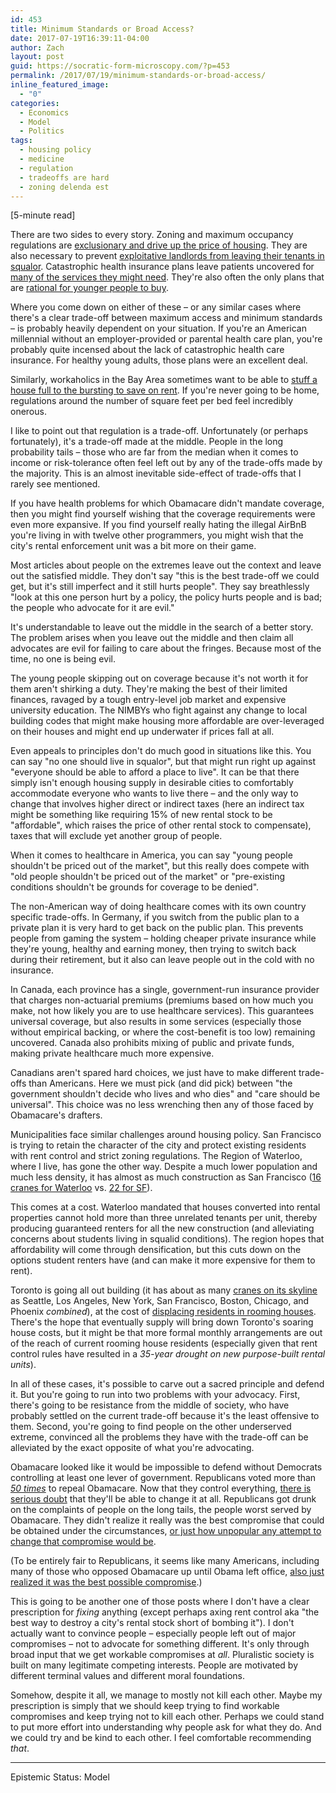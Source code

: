 ```yaml
---
id: 453
title: Minimum Standards or Broad Access?
date: 2017-07-19T16:39:11-04:00
author: Zach
layout: post
guid: https://socratic-form-microscopy.com/?p=453
permalink: /2017/07/19/minimum-standards-or-broad-access/
inline_featured_image:
  - "0"
categories:
  - Economics
  - Model
  - Politics
tags:
  - housing policy
  - medicine
  - regulation
  - tradeoffs are hard
  - zoning delenda est
---
```


<p class="caption pre-post-meta">
[5-minute read]
</p>

There are two sides to every story. Zoning and maximum occupancy regulations are <a href="http://marketurbanism.com/2015/11/05/how-land-use-regulations-hurt-the-poor/">exclusionary and drive up the price of housing</a>. They are also necessary to prevent <a href="http://atlantic.ctvnews.ca/fire-exposes-deplorable-living-conditions-inside-moncton-rooming-house-1.2855267">exploitative landlords from leaving their tenants in squalor</a>. Catastrophic health insurance plans leave patients uncovered for <a href="http://www.cnn.com/2017/03/22/politics/essential-health-benefits-obamacare-freedom-caucus/index.html">many of the services they might need</a>. They're also often the only plans that are <a href="https://www.americanactionforum.org/research/to-buy-or-not-to-buy-uninsured-young-adults-and-the-perverse-economic-incen/">rational for younger people to buy</a>.

Where you come down on either of these – or any similar cases where there's a clear trade-off between maximum access and minimum standards – is probably heavily dependent on your situation. If you're an American millennial without an employer-provided or parental health care plan, you're probably quite incensed about the lack of catastrophic health care insurance. For healthy young adults, those plans were an excellent deal.

Similarly, workaholics in the Bay Area sometimes want to be able to <a href="http://www.salon.com/2016/09/17/hacker-house-blues-my-life-with-12-programmers-2-rooms-and-one-21st-century-dream/">stuff a house full to the bursting to save on rent</a>. If you're never going to be home, regulations around the number of square feet per bed feel incredibly onerous.

I like to point out that regulation is a trade-off. Unfortunately (or perhaps fortunately), it's a trade-off made at the middle. People in the long probability tails – those who are far from the median when it comes to income or risk-tolerance often feel left out by any of the trade-offs made by the majority. This is an almost inevitable side-effect of trade-offs that I rarely see mentioned.

If you have health problems for which Obamacare didn't mandate coverage, then you might find yourself wishing that the coverage requirements were even more expansive. If you find yourself really hating the illegal AirBnB you're living in with twelve other programmers, you might wish that the city's rental enforcement unit was a bit more on their game.

Most articles about people on the extremes leave out the context and leave out the satisfied middle. They don't say "this is the best trade-off we could get, but it's still imperfect and it still hurts people". They say breathlessly "look at this one person hurt by a policy, the policy hurts people and is bad; the people who advocate for it are evil."

It's understandable to leave out the middle in the search of a better story. The problem arises when you leave out the middle and then claim all advocates are evil for failing to care about the fringes. Because most of the time, no one is being evil.

The young people skipping out on coverage because it's not worth it for them aren't shirking a duty. They're making the best of their limited finances, ravaged by a tough entry-level job market and expensive university education. The NIMBYs who fight against any change to local building codes that might make housing more affordable are over-leveraged on their houses and might end up underwater if prices fall at all.

Even appeals to principles don't do much good in situations like this. You can say "no one should live in squalor", but that might run right up against "everyone should be able to afford a place to live". It can be that there simply isn't enough housing supply in desirable cities to comfortably accommodate everyone who wants to live there – and the only way to change that involves higher direct or indirect taxes (here an indirect tax might be something like requiring 15% of new rental stock to be "affordable", which raises the price of other rental stock to compensate), taxes that will exclude yet another group of people.

When it comes to healthcare in America, you can say "young people shouldn't be priced out of the market", but this really does compete with "old people shouldn't be priced out of the market" or "pre-existing conditions shouldn't be grounds for coverage to be denied".

The non-American way of doing healthcare comes with its own country specific trade-offs. In Germany, if you switch from the public plan to a private plan it is very hard to get back on the public plan. This prevents people from gaming the system – holding cheaper private insurance while they're young, healthy and earning money, then trying to switch back during their retirement, but it also can leave people out in the cold with no insurance.

In Canada, each province has a single, government-run insurance provider that charges non-actuarial premiums (premiums based on how much you make, not how likely you are to use healthcare services). This guarantees universal coverage, but also results in some services (especially those without empirical backing, or where the cost-benefit is too low) remaining uncovered. Canada also prohibits mixing of public and private funds, making private healthcare much more expensive.

Canadians aren't spared hard choices, we just have to make different trade-offs than Americans. Here we must pick (and did pick) between "the government shouldn't decide who lives and who dies" and "care should be universal". This choice was no less wrenching then any of those faced by Obamacare's drafters.

Municipalities face similar challenges around housing policy. San Francisco is trying to retain the character of the city and protect existing residents with rent control and strict zoning regulations. The Region of Waterloo, where I live, has gone the other way. Despite a much lower population and much less density, it has almost as much construction as San Francisco (<a href="http://www.waterlooregionconnected.com/archive/index.php?thread-330.html">16 cranes for Waterloo</a> vs. <a href="http://www.seattletimes.com/business/real-estate/seattle-has-most-cranes-in-the-country-for-2nd-year-in-a-row-and-lead-is-growing/?ex_cid=SigDig">22 for SF</a>).

This comes at a cost. Waterloo mandated that houses converted into rental properties cannot hold more than three unrelated tenants per unit, thereby producing guaranteed renters for all the new construction (and alleviating concerns about students living in squalid conditions). The region hopes that affordability will come through densification, but this cuts down on the options student renters have (and can make it more expensive for them to rent).

Toronto is going all out building (it has about as many <a href="https://www.ipe.com/markets-/city-focus-toronto-cranes-on-the-skyline/10001301.article">cranes on its skyline</a> as Seattle, Los Angeles, New York, San Francisco, Boston, Chicago, and Phoenix <em>combined</em>), at the cost of <a href="http://www.citynews.ca/2017/05/09/study-calls-for-plan-to-preserve-parkdale-rooming-houses-being-lost-to-gentrification/">displacing residents in rooming houses</a>. There's the hope that eventually supply will bring down Toronto's soaring house costs, but it might be that more formal monthly arrangements are out of the reach of current rooming house residents (especially given that rent control rules have resulted in a <em>35-year drought on new purpose-built rental units</em>).

In all of these cases, it's possible to carve out a sacred principle and defend it. But you're going to run into two problems with your advocacy. First, there's going to be resistance from the middle of society, who have probably settled on the current trade-off because it's the least offensive to them. Second, you're going to find people on the other underserved extreme, convinced all the problems they have with the trade-off can be alleviated by the exact opposite of what you're advocating.

Obamacare looked like it would be impossible to defend without Democrats controlling at least one lever of government. Republicans voted more than <em><a href="http://time.com/4712725/ahca-house-repeal-votes-obamacare/">50 times</a></em> to repeal Obamacare. Now that they control everything, <a href="https://fivethirtyeight.com/features/republicans-are-still-seven-votes-shy-on-health-care/">there is serious doubt</a> that they'll be able to change it at all. Republicans got drunk on the complaints of people on the long tails, the people worst served by Obamacare. They didn't realize it really was the best compromise that could be obtained under the circumstances, <a href="http://www.businessinsider.com/poll-ahca-obamacare-approval-ratings-2017-6">or just how unpopular any attempt to change that compromise would be</a>.

(To be entirely fair to Republicans, it seems like many Americans, including many of those who opposed Obamacare up until Obama left office, <a href="https://www.realclearpolitics.com/epolls/other/obama_and_democrats_health_care_plan-1130.html">also just realized it was the best possible compromise</a>.)

This is going to be another one of those posts where I don't have a clear prescription for <em>fixing</em> anything (except perhaps axing rent control aka "the best way to destroy a city's rental stock short of bombing it"). I don't actually want to convince people – especially people left out of major compromises – not to advocate for something different. It's only through broad input that we get workable compromises at <em>all</em>. Pluralistic society is built on many legitimate competing interests. People are motivated by different terminal values and different moral foundations.

Somehow, despite it all, we manage to mostly not kill each other. Maybe my prescription is simply that we should keep trying to find workable compromises and keep trying not to kill each other. Perhaps we could stand to put more effort into understanding why people ask for what they do. And we could try and be kind to each other. I feel comfortable recommending <em>that</em>.

<hr class="post-end" />
<p class="epistemic-status">Epistemic Status: Model</a></p>
